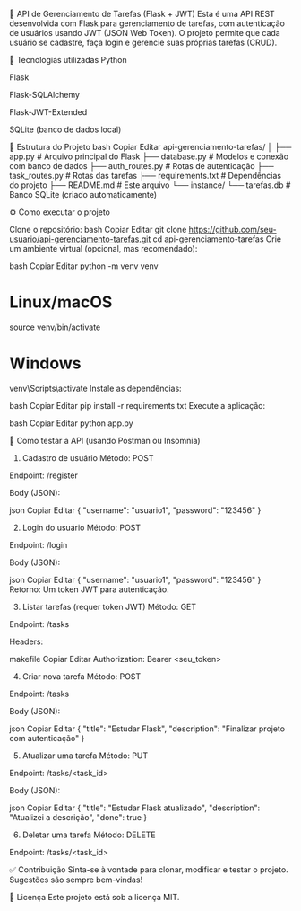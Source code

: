 📌 API de Gerenciamento de Tarefas (Flask + JWT)
Esta é uma API REST desenvolvida com Flask para gerenciamento de tarefas, com autenticação de usuários usando JWT (JSON Web Token). O projeto permite que cada usuário se cadastre, faça login e gerencie suas próprias tarefas (CRUD).

🚀 Tecnologias utilizadas
Python

Flask

Flask-SQLAlchemy

Flask-JWT-Extended

SQLite (banco de dados local)


📁 Estrutura do Projeto
bash
Copiar
Editar
api-gerenciamento-tarefas/
│
├── app.py                # Arquivo principal do Flask
├── database.py           # Modelos e conexão com banco de dados
├── auth_routes.py        # Rotas de autenticação
├── task_routes.py        # Rotas das tarefas
├── requirements.txt      # Dependências do projeto
├── README.md             # Este arquivo
└── instance/
    └── tarefas.db        # Banco SQLite (criado automaticamente)


⚙️ Como executar o projeto

Clone o repositório:
bash
Copiar
Editar
git clone https://github.com/seu-usuario/api-gerenciamento-tarefas.git
cd api-gerenciamento-tarefas
Crie um ambiente virtual (opcional, mas recomendado):

bash
Copiar
Editar
python -m venv venv

# Linux/macOS
source venv/bin/activate

# Windows
venv\Scripts\activate
Instale as dependências:

bash
Copiar
Editar
pip install -r requirements.txt
Execute a aplicação:

bash
Copiar
Editar
python app.py


🧪 Como testar a API (usando Postman ou Insomnia)

1. Cadastro de usuário
Método: POST

Endpoint: /register

Body (JSON):

json
Copiar
Editar
{
  "username": "usuario1",
  "password": "123456"
}

2. Login do usuário
Método: POST

Endpoint: /login

Body (JSON):

json
Copiar
Editar
{
  "username": "usuario1",
  "password": "123456"
}
Retorno: Um token JWT para autenticação.

3. Listar tarefas (requer token JWT)
Método: GET

Endpoint: /tasks

Headers:

makefile
Copiar
Editar
Authorization: Bearer <seu_token>

4. Criar nova tarefa
Método: POST

Endpoint: /tasks

Body (JSON):

json
Copiar
Editar
{
  "title": "Estudar Flask",
  "description": "Finalizar projeto com autenticação"
}

5. Atualizar uma tarefa
Método: PUT

Endpoint: /tasks/<task_id>

Body (JSON):

json
Copiar
Editar
{
  "title": "Estudar Flask atualizado",
  "description": "Atualizei a descrição",
  "done": true
}

6. Deletar uma tarefa
Método: DELETE

Endpoint: /tasks/<task_id>

✅ Contribuição
Sinta-se à vontade para clonar, modificar e testar o projeto. Sugestões são sempre bem-vindas!

📄 Licença
Este projeto está sob a licença MIT.